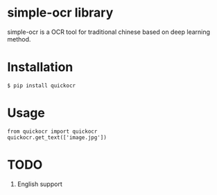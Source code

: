 # simple-ocr library
simple-ocr is a OCR tool for traditional chinese based on deep learning method.
 
# Installation
```
$ pip install quickocr
```

# Usage
```
from quickocr import quickocr
quickocr.get_text(['image.jpg'])
```

# TODO
1. English support